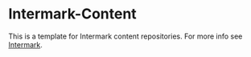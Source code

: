 <!-- ID: zdUgk9 -->
# Intermark-Content

This is a template for Intermark content repositories. For more info see [Intermark](https://github.com/Data-Corruption/Intermark).
